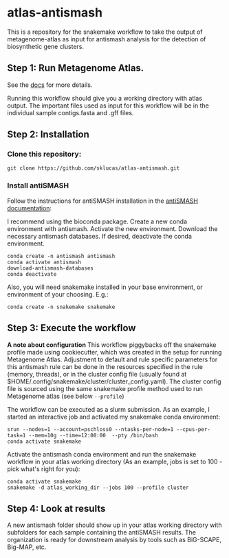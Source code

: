 # atlas-antismash
This is a repository for the snakemake workflow to take the output of metagenome-atlas as input for antismash analysis for the detection of biosynthetic gene clusters.

## Step 1: Run Metagenome Atlas.
See the [docs](https://metagenome-atlas.rtfd.io/) for more details.

Running this workflow should give you a working directory with atlas output. The important files used as input for this workflow will be in the individual sample contigs.fasta and .gff files. 

## Step 2: Installation

### Clone this repository:
```
git clone https://github.com/sklucas/atlas-antismash.git
```

### Install antiSMASH
Follow the instructions for antiSMASH installation in the [antiSMASH documentation](https://docs.antismash.secondarymetabolites.org/install/): 

I recommend using the bioconda package. Create a new conda environment with antismash. Activate the new environment. Download the necessary antismash databases. If desired, deactivate the conda environment. 
```
conda create -n antismash antismash
conda activate antismash
download-antismash-databases
conda deactivate
```

Also, you will need snakemake installed in your base environment, or environment of your choosing. E.g.:
```
conda create -n snakemake snakemake
```

## Step 3: Execute the workflow
**A note about configuration**
This workflow piggybacks off the snakemake profile made using cookiecutter, which was created in the setup for running Metagenome Atlas. Adjustment to default and rule specific parameters for this antismash rule can be done in the resources specified in the rule (memory, threads), or in the cluster config file (usually found at $HOME/.config/snakemake/cluster/cluster_config.yaml). The cluster config file is sourced using the same snakemake profile method used to run Metagenome atlas (see below ```--profile```)

The workflow can be executed as a slurm submission. As an example, I started an interactive job and activated my snakemake conda environment:
```
srun --nodes=1 --account=pschloss0 --ntasks-per-node=1 --cpus-per-task=1 --mem=10g --time=12:00:00  --pty /bin/bash
conda activate snakemake
```
Activate the antismash conda environment and run the snakemake workflow in your atlas working directory (As an example, jobs is set to 100 - pick what's right for you):
```
conda activate snakemake
snakemake -d atlas_working_dir --jobs 100 --profile cluster
```

## Step 4: Look at results
A new antismash folder should show up in your atlas working directory with subfolders for each sample containing the antiSMASH results. 
The organization is ready for downstream analysis by tools such as BiG-SCAPE, Big-MAP, etc.